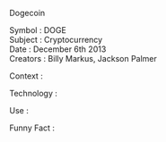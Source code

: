 Dogecoin <br/>

Symbol : DOGE <br/>
Subject : Cryptocurrency <br/>
Date : December 6th 2013 <br/>
Creators : Billy Markus, Jackson Palmer <br/>

Context : <br/>

Technology : <br/>

Use : <br/>

Funny Fact : <br/>